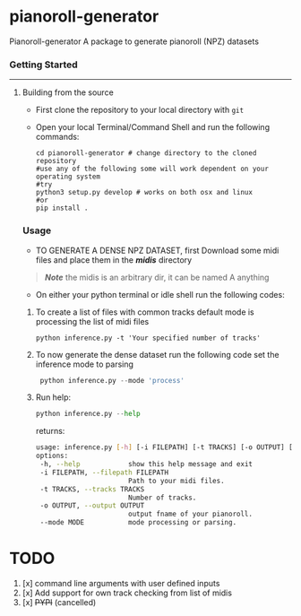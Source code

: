# pianoroll-generator
Pianoroll-generator A package to generate pianoroll (NPZ) datasets

### Getting Started
------------------------
1. Building from the source 
   - First clone the repository to your local directory with `git`
   - Open your local Terminal/Command Shell and run the following commands:
   
      ```shell
      cd pianoroll-generator # change directory to the cloned repository
      #use any of the following some will work dependent on your operating system
      #try
      python3 setup.py develop # works on both osx and linux
      #or
      pip install . 
      ```
    
    ### Usage
    - TO GENERATE A DENSE NPZ DATASET, first Download some midi files and place them in the ***midis*** directory 
    > ***Note*** the midis is an arbitrary dir, it can be named A anything
    - On either your python terminal or idle shell run the following codes:
    1. To create a list of files with common tracks default mode is processing the list of midi files
 
        ```PY
        python inference.py -t 'Your specified number of tracks'
        ```
    2. To now generate the dense dataset run the following  code set the inference mode to parsing
        ```py
         python inference.py --mode 'process' 
        ```

    3. Run help:
       ```py
       python inference.py --help
       ```
       returns:
       ```bash
       usage: inference.py [-h] [-i FILEPATH] [-t TRACKS] [-o OUTPUT] [--mode MODE]
       options:
        -h, --help            show this help message and exit
        -i FILEPATH, --filepath FILEPATH
                              Path to your midi files.
        -t TRACKS, --tracks TRACKS
                              Number of tracks.
        -o OUTPUT, --output OUTPUT
                              output fname of your pianoroll.
        --mode MODE           mode processing or parsing.
       ```
       

TODO
==================
1. [x] command line arguments with user defined inputs
2. [x] Add support for own track checking from list of midis
3. [x] ~~PYPI~~ (cancelled)
        
    
    
    
    
    
